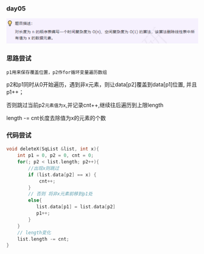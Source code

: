 ### day05

![img.png](img.png)

### 思路尝试

`p1用来保存覆盖位置，p2作for循环变量遍历数组`

p2和p1同时从0开始遍历，遇到非x元素，则让data[p2]覆盖到data[p1]位置, 并且p1++；

否则跳过当前p2`元素值为x`,并记录cnt++,继续往后遍历到上限length

length -= cnt长度去除值为x的元素的个数

### 代码尝试
```c++
void deleteX(SqList &list, int x){
    int p1 = 0, p2 = 0, cnt = 0;
    for(; p2 < list.length; p2++){
        //出现x则跳过
        if (list.data[p2] == x) {
            cnt++;
        }
        // 否则 将非x元素前移到p1处
        else{
           list.data[p1] = list.data[p2]
           p1++;
        }
    }
    // length变化
    list.length -= cnt;
}
```


